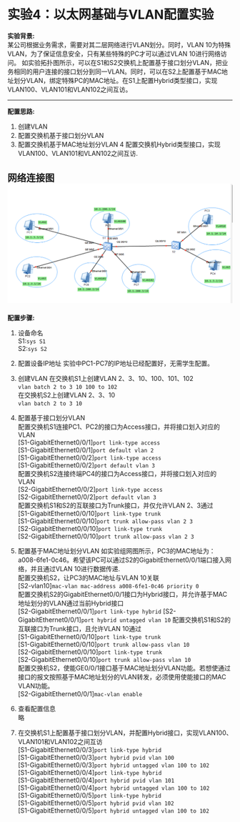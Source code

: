 # 实验4：以太网基础与VLAN配置实验
**实验背景:**  
某公司根据业务需求，需要对其二层网络进行VLAN划分。同时，VLAN 10为特殊VLAN，为了保证信息安全，只有某些特殊的PC才可以通过VLAN 10进行网络访问。
如实验拓扑图所示，可以在S1和S2交换机上配置基于接口划分VLAN，把业务相同的用户连接的接口划分到同一VLAN。同时，可以在S2上配置基于MAC地址划分VLAN，绑定特殊PC的MAC地址。在S1上配置Hybrid类型接口，实现VLAN100、VLAN101和VLAN102之间互访。

---
**配置思路:**
1. 创建VLAN
2. 配置交换机基于接口划分VLAN
3. 配置交换机基于MAC地址划分VLAN
4  配置交换机Hybrid类型接口，实现VLAN100、VLAN101和VLAN102之间互访.

**网络连接图**
![网络连接图](images/实验4：以太网基础与VLAN配置实验/01.png)
---
**配置步骤:**
1. 设备命名  
S1:`sys S1`  
S2:`sys S2`

2. 配置设备IP地址
实验中PC1-PC7的IP地址已经配置好，无需学生配置。

3. 创建VLAN
在交换机S1上创建VLAN 2、3、10、100、101、102  
`vlan batch 2 to 3 10 100 to 102`  
在交换机S2上创建VLAN 2、3、10  
`vlan batch 2 to 3 10`

4. 配置基于接口划分VLAN  
配置交换机S1连接PC1、PC2的接口为Access接口，并将接口划入对应的
VLAN  
[S1-GigabitEthernet0/0/1]`port link-type access`  
[S1-GigabitEthernet0/0/1]`port default vlan 2`  
[S1-GigabitEthernet0/0/2]`port link-type access`  
[S1-GigabitEthernet0/0/2]`port default vlan 3`  
配置交换机S2连接终端PC4的接口为Access接口，并将接口划入对应的VLAN  
[S2-GigabitEthernet0/0/2]`port link-type access`  
[S2-GigabitEthernet0/0/2]`port default vlan 3`  
配置交换机S1和S2的互联接口为Trunk接口，并仅允许VLAN 2、3通过  
[S1-GigabitEthernet0/0/10]`port link-type trunk`  
[S1-GigabitEthernet0/0/10]`port trunk allow-pass vlan 2 3`  
[S2-GigabitEthernet0/0/10]`port link-type trunk`  
[S2-GigabitEthernet0/0/10]`port trunk allow-pass vlan 2 3`  

1. 配置基于MAC地址划分VLAN
如实验组网图所示，PC3的MAC地址为：a008-6fe1-0c46。希望该PC可以通过S2的GigabitEthernet0/0/1端口接入网络，并且通过VLAN 10进行数据传递.  
配置交换机S2，让PC3的MAC地址与VLAN 10关联  
[S2-vlan10]`mac-vlan mac-address a008-6fe1-0c46 priority 0`  
配置交换机S2的GigabitEthernet0/0/1接口为Hybrid接口，并允许基于MAC地址划分的VLAN通过当前Hybrid接口  
[S2-GigabitEthernet0/0/1]`port link-type hybrid`
[S2-GigabitEthernet0/0/1]`port hybrid untagged vlan 10`
配置交换机S1和S2的互联接口为Trunk接口，且允许VLAN 10通过  
[S1-GigabitEthernet0/0/10]`port link-type trunk`  
[S1-GigabitEthernet0/0/10]`port trunk allow-pass vlan 10`  
[S2-GigabitEthernet0/0/10]`port link-type trunk`  
[S2-GigabitEthernet0/0/10]`port trunk allow-pass vlan 10`  
配置交换机S2，使能GE0/0/1接口基于MAC地址划分VLAN功能。若想使通过接口的报文按照基于MAC地址划分的VLAN转发，必须使用使能接口的MAC VLAN功能。  
[S2-GigabitEthernet0/0/1]`mac-vlan enable`  

6. 查看配置信息  
略

7. 在交换机S1上配置基于接口划分VLAN，并配置Hybrid接口，实现VLAN100、VLAN101和VLAN102之间互访  
[S1-GigabitEthernet0/0/3]`port link-type hybrid`  
[S1-GigabitEthernet0/0/3]`port hybrid pvid vlan 100`  
[S1-GigabitEthernet0/0/3]`port hybrid untagged vlan 100 to 102`  
[S1-GigabitEthernet0/0/4]`port link-type hybrid`  
[S1-GigabitEthernet0/0/4]`port hybrid pvid vlan 101`    
[S1-GigabitEthernet0/0/4]`port hybrid untagged vlan 100 to 102`  
[S1-GigabitEthernet0/0/5]`port link-type hybrid`  
[S1-GigabitEthernet0/0/5]`port hybrid pvid vlan 102`  
[S1-GigabitEthernet0/0/5]`port hybrid untagged vlan 100 to 102`

